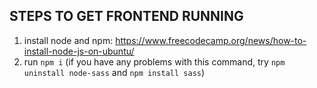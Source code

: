 ## STEPS TO GET FRONTEND RUNNING
1) install node and npm: https://www.freecodecamp.org/news/how-to-install-node-js-on-ubuntu/
2) run `npm i` (if you have any problems with this command, try `npm uninstall node-sass` and `npm install sass`)